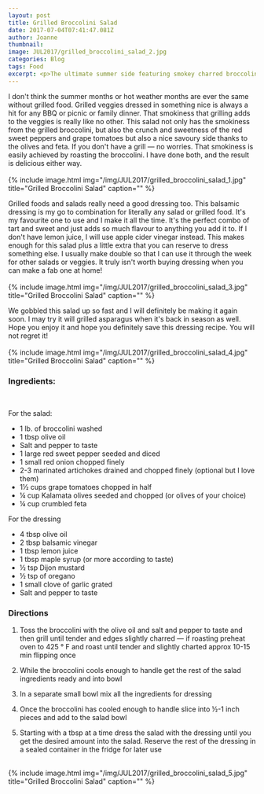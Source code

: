 ```yaml
---
layout: post
title: Grilled Broccolini Salad
date: 2017-07-04T07:41:47.081Z
author: Joanne
thumbnail:
image: JUL2017/grilled_broccolini_salad_2.jpg
categories: Blog
tags: Food
excerpt: <p>The ultimate summer side featuring smokey charred broccolini. It's both sweet and savoury with my favourite dressing of all time!</p>
---
```

I don't think the summer months or hot weather months are ever the same without grilled food.  Grilled veggies dressed in something nice is always a hit for any BBQ or picnic or family dinner.  That smokiness that grilling adds to the veggies is really like no other. This salad not only has the smokiness from the grilled broccolini, but also the crunch and sweetness of the red sweet peppers and grape tomatoes but also a nice savoury side thanks to the olives and feta. If you don't have a grill &mdash; no worries. That smokiness is easily achieved by roasting the broccolini. I have done both, and the result is delicious either way.  
<br>
{% include image.html
img="/img/JUL2017/grilled_broccolini_salad_1.jpg"
title="Grilled Broccolini Salad"
caption="" %}
<br>

Grilled foods and salads really need a good dressing too. This balsamic dressing is my go to combination for literally any salad or grilled food. It's my favourite one to use and I make it all the time. It's the perfect  combo of tart and sweet and just adds so much flavour to anything you add it to.  If I don't have lemon juice, I will use apple cider vinegar instead. This makes enough for this salad plus a little extra that you can reserve to dress something else.  I usually make double so that I can use it through the week for other salads or veggies. It truly isn't worth buying dressing when you can make a fab one at home!  
<br>
{% include image.html
img="/img/JUL2017/grilled_broccolini_salad_3.jpg"
title="Grilled Broccolini Salad"
caption="" %}
<br>

We gobbled this salad up so fast and I will definitely be making it again soon. I may try it will grilled asparagus when it's back in season as well. Hope you enjoy it and hope you definitely save this dressing recipe. You will not regret it!  
<br>
{% include image.html
img="/img/JUL2017/grilled_broccolini_salad_4.jpg"
title="Grilled Broccolini Salad"
caption="" %}
<br>

### Ingredients:
<br>

For the salad:

* 1 lb. of broccolini washed
* 1 tbsp olive oil
* Salt and pepper to taste
* 1 large red sweet pepper seeded and diced
* 1 small red onion chopped finely
* 2-3 marinated artichokes drained and chopped finely (optional but I love them)
* 1&frac12; cups grape tomatoes chopped in half
* &frac14; cup Kalamata olives seeded and chopped (or olives of your choice)
* &frac14; cup crumbled feta

For the dressing

* 4 tbsp olive oil
* 2 tbsp balsamic vinegar
* 1 tbsp lemon juice
* 1 tbsp maple syrup (or more according to taste)
* &frac12; tsp Dijon mustard
* &frac12; tsp of oregano
* 1 small clove of garlic grated
* Salt and pepper to taste

### Directions

1. Toss the broccolini with the olive oil and salt and pepper to taste and then grill until tender and edges slightly charred &mdash; if roasting preheat oven to 425 &deg; F and roast until tender and slightly charted approx 10-15 min flipping once

1. While the broccolini cools enough to handle get the rest of the salad ingredients ready and into bowl

1. In a separate small bowl mix all the ingredients for dressing

1. Once the broccolini has cooled enough to handle slice into &frac12;-1 inch pieces and add to the salad bowl

1. Starting with a tbsp at a time dress the salad with the dressing until you get the desired amount into the salad. Reserve the rest of the dressing in a sealed container in the fridge for later use

<br>
{% include image.html
img="/img/JUL2017/grilled_broccolini_salad_5.jpg"
title="Grilled Broccolini Salad"
caption="" %}
<br>
